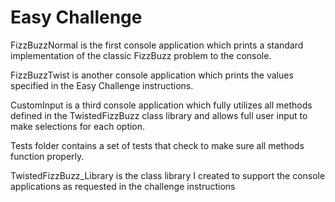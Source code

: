 # Easy Challenge 

FizzBuzzNormal is the first console application which prints a standard implementation of the classic FizzBuzz problem to the console.

FizzBuzzTwist is another console application which prints the values specified in the Easy Challenge instructions. 

CustomInput is a third console application which fully utilizes all methods defined in the TwistedFizzBuzz class library and allows full user input to make selections for each option. 

Tests folder contains a set of tests that check to make sure all methods function properly. 

TwistedFizzBuzz_Library is the class library I created to support the  console applications as requested in the challenge instructions
